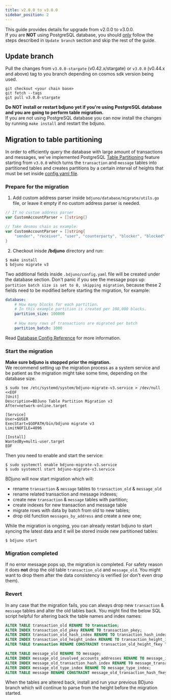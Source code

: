 ```yaml
---
title: v2.0.0 to v3.0.0
sidebar_position: 2
---
```


This guide provides details for upgrade from v2.0.0 to v3.0.0.  
If you are **NOT** using PostgreSQL database, you should <ins>only</ins> follow the steps described in `Update branch` section and skip the rest of the guide. 

## Update branch
Pull the changes from `v3.0.0-stargate` (v0.42.x/stargate) or `v3.0.0` (v0.44.x and above) tag to you branch depending on cosmos sdk version being used. 
```
git checkout <your chain base>
git fetch --tags
git pull v3.0.0-stargate
```
 **Do __NOT__ install or restart bdjuno yet if you're using PostgreSQL database and you are going to perform table migration.**  
If you are not using PostgreSQL database you can now install the changes by running `make install` and restart the bdjuno.

## Migration to table partitioning
In order to efficiently query the database with large amount of transactions and messages,
we've implemented PostgreSQL [Table Partitioning](https://www.postgresql.org/docs/10/ddl-partitioning.html) feature
starting from `v3.0.0` which turns the `transaction` and `message` tables into partitioned
tables and creates partitions by a certain interval of heights that must be set inside 
[config.yaml file](./../config/config.md#database). 

### Prepare for the migration
1. Add custom address parser inside `bdjuno/database/migrate/utils.go` file, 
or leave it empty if no custom address parser is needed. 
```go
// If no custom address parser
var CustomAccountParser = []string{}
```
```go
// Take desmos chain as example:
var CustomAccountParser = []string{
	"sender", "receiver", "user", "counterparty", "blocker", "blocked",
}
```
2. Checkout inisde **/bdjuno** directory and run:
```shell
$ make install
$ bdjuno migrate v3
```
Two additional fields inside `.bdjuno/config.yaml` file will be created under the database section. 
Don't panic if you see the message pops up: `partition batch size is set to 0, skipping migration`, 
because these 2 fields need to be modified before starting the migration, for example:
```yaml
database:
    # How many blocks for each partition. 
    # In this example partition is created per 100,000 blocks.
    partition_size: 100000
    
    # How many rows of transactions are migrated per batch 
    partition_batch: 1000 
```
Read [Database Config Reference](./../config/config.md#database) for more information.

### Start the migration
**Make sure bdjuno is stopped prior the migration.**  
We recommend setting up the migration process as a system service and be patient as the migration might take some time, depending on the database size.

```shell
$ sudo tee /etc/systemd/system/bdjuno-migrate-v3.service > /dev/null <<EOF
[Unit]
Description=BDJuno Table Partition Migration v3
After=network-online.target

[Service]
User=$USER
ExecStart=$GOPATH/bin/bdjuno migrate v3
LimitNOFILE=4096

[Install]
WantedBy=multi-user.target
EOF
```

Then you need to enable and start the service:
```shell 
$ sudo systemctl enable bdjuno-migrate-v3.service
$ sudo systemctl start bdjuno-migrate-v3.service
```

BDjuno will now start migration which will:  
- rename `transaction` & `message` tables to `transaction_old` & `message_old`  
- rename related transaction and message indexes; 
- create new `transaction` & `message` tables with partition;
- create indexes for new transaction and message table  
- migrate rows with data by batch from old to new tables;
- drop old function `messages_by_address` and create a new one;

While the migration is ongoing, you can already restart bdjuno to start syncing the latest data and it will be stored inside new partitioned tables:
```shell
$ bdjuno start
```


### Migration completed
If no error message pops up, the migration is completed. For safety reason it does __not__ drop the old table `transaction_old` and `message_old`. 
You might want to drop them after the data consistency is verified (or don't even drop them).

### Revert
In any case that the migration fails, you can always drop new `transaction` & `message` tables and alter the old tables back.
You might find the below SQL script helpful for altering back the table names and index names:
```sql
ALTER TABLE transaction_old RENAME TO transaction;
ALTER INDEX transaction_old_pkey RENAME TO transaction_pkey;
ALTER INDEX transaction_old_hash_index RENAME TO transaction_hash_index;
ALTER INDEX transaction_old_height_index RENAME TO transaction_height_index;
ALTER TABLE transaction RENAME CONSTRAINT transaction_old_height_fkey TO transaction_height_fkey;

ALTER TABLE message_old RENAME TO message;
ALTER INDEX message_old_involved_accounts_addresses RENAME TO message_involved_accounts_addresses;
ALTER INDEX message_old_transaction_hash_index RENAME TO message_transaction_hash_index;
ALTER INDEX message_old_type_index RENAME TO message_type_index;
ALTER TABLE message RENAME CONSTRAINT message_old_transaction_hash_fkey TO message_transaction_hash_fkey;
```

When the tables are altered back, install and run your previous BDjuno branch which 
will continue to parse from the height before the migration started.
